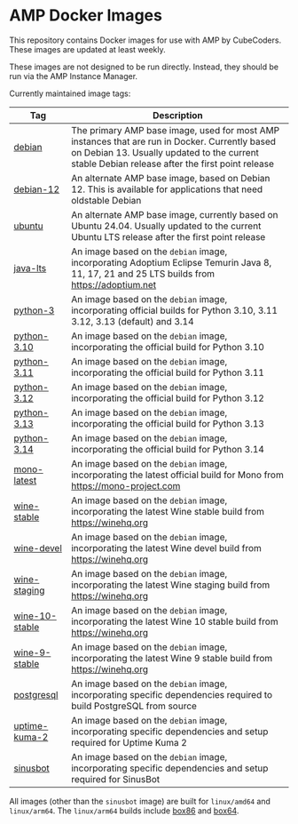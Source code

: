 # AMP Docker Images

This repository contains Docker images for use with AMP by CubeCoders. These images are updated at least weekly.

These images are not designed to be run directly. Instead, they should be run via the AMP Instance Manager.

Currently maintained image tags:

| Tag                                                                                                  | Description                                                                                                                                                                                      |
| ---------------------------------------------------------------------------------------------------- | ------------------------------------------------------------------------------------------------------------------------------------------------------------------------------------------------ |
| [debian](https://github.com/CubeCoders/dockerfiles/tree/master/base/debian/Dockerfile)               | The primary AMP base image, used for most AMP instances that are run in Docker. Currently based on Debian 13. Usually updated to the current stable Debian release after the first point release |
| [debian-12](https://github.com/CubeCoders/dockerfiles/tree/master/base/debian-12/Dockerfile)         | An alternate AMP base image, based on Debian 12. This is available for applications that need oldstable Debian                                                                                   |
| [ubuntu](https://github.com/CubeCoders/dockerfiles/tree/master/base/ubuntu/Dockerfile)               | An alternate AMP base image, currently based on Ubuntu 24.04. Usually updated to the current Ubuntu LTS release after the first point release                                                    |
| [java-lts](https://github.com/CubeCoders/dockerfiles/tree/master/java/lts/Dockerfile)                | An image based on the `debian` image, incorporating Adoptium Eclipse Temurin Java 8, 11, 17, 21 and 25 LTS builds from https://adoptium.net                                                      |
| [python-3](https://github.com/CubeCoders/dockerfiles/tree/master/python/3/Dockerfile)                | An image based on the `debian` image, incorporating official builds for Python 3.10, 3.11 3.12, 3.13 (default) and 3.14                                                                          |
| [python-3.10](https://github.com/CubeCoders/dockerfiles/tree/master/python/3.10/Dockerfile)          | An image based on the `debian` image, incorporating the official build for Python 3.10                                                                                                           |
| [python-3.11](https://github.com/CubeCoders/dockerfiles/tree/master/python/3.11/Dockerfile)          | An image based on the `debian` image, incorporating the official build for Python 3.11                                                                                                           |
| [python-3.12](https://github.com/CubeCoders/dockerfiles/tree/master/python/3.12/Dockerfile)          | An image based on the `debian` image, incorporating the official build for Python 3.12                                                                                                           |
| [python-3.13](https://github.com/CubeCoders/dockerfiles/tree/master/python/3.13/Dockerfile)          | An image based on the `debian` image, incorporating the official build for Python 3.13                                                                                                           |
| [python-3.14](https://github.com/CubeCoders/dockerfiles/tree/master/python/3.14/Dockerfile)          | An image based on the `debian` image, incorporating the official build for Python 3.14                                                                                                           |
| [mono-latest](https://github.com/CubeCoders/dockerfiles/tree/master/mono/latest/Dockerfile)          | An image based on the `debian` image, incorporating the latest official build for Mono from https://mono-project.com                                                                             |
| [wine-stable](https://github.com/CubeCoders/dockerfiles/tree/master/wine/stable/Dockerfile)          | An image based on the `debian` image, incorporating the latest Wine stable build from https://winehq.org                                                                                         |
| [wine-devel](https://github.com/CubeCoders/dockerfiles/tree/master/wine/devel/Dockerfile)            | An image based on the `debian` image, incorporating the latest Wine devel build from https://winehq.org                                                                                          |
| [wine-staging](https://github.com/CubeCoders/dockerfiles/tree/master/wine/staging/Dockerfile)        | An image based on the `debian` image, incorporating the latest Wine staging build from https://winehq.org                                                                                        |
| [wine-10-stable](https://github.com/CubeCoders/dockerfiles/tree/master/wine/10-stable/Dockerfile)    | An image based on the `debian` image, incorporating the latest Wine 10 stable build from https://winehq.org                                                                                      |
| [wine-9-stable](https://github.com/CubeCoders/dockerfiles/tree/master/wine/9-stable/Dockerfile)      | An image based on the `debian` image, incorporating the latest Wine 9 stable build from https://winehq.org                                                                                       |
| [postgresql](https://github.com/CubeCoders/dockerfiles/tree/master/apps/postgresql/Dockerfile)       | An image based on the `debian` image, incorporating specific dependencies required to build PostgreSQL from source                                                                               |
| [uptime-kuma-2](https://github.com/CubeCoders/dockerfiles/tree/master/apps/uptime-kuma-2/Dockerfile) | An image based on the `debian` image, incorporating specific dependencies and setup required for Uptime Kuma 2                                                                                   |
| [sinusbot](https://github.com/CubeCoders/dockerfiles/tree/master/apps/sinusbot/Dockerfile)           | An image based on the `debian` image, incorporating specific dependencies and setup required for SinusBot                                                                                        |

All images (other than the `sinusbot` image) are built for `linux/amd64` and `linux/arm64`. The `linux/arm64` builds include [box86](https://github.com/Pi-Apps-Coders/box86-debs) and [box64](https://github.com/Pi-Apps-Coders/box64-debs).
